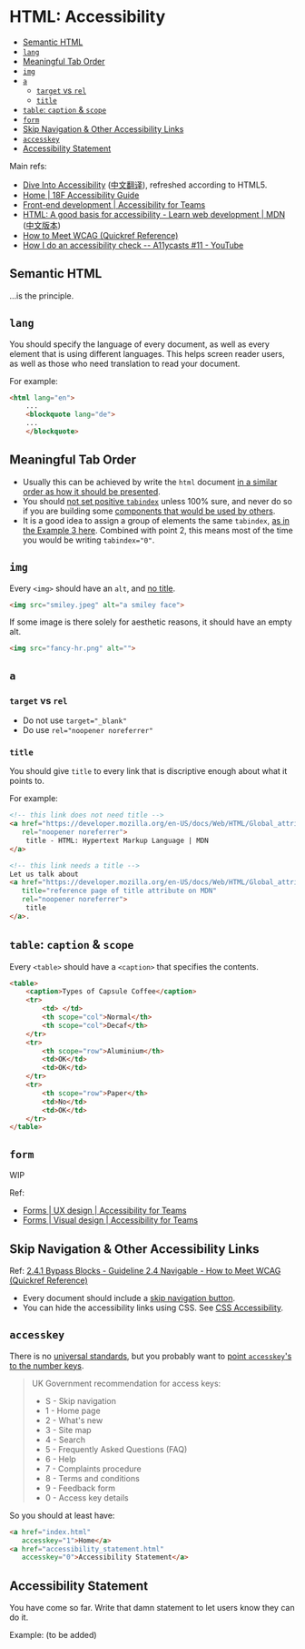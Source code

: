 # HTML: Accessibility

<!-- MarkdownTOC -->

- [Semantic HTML](#semantic-html)
- [`lang`](#lang)
- [Meaningful Tab Order](#meaningful-tab-order)
- [`img`](#img)
- [`a`](#a)
    - [`target` vs `rel`](#target-vs-rel)
    - [`title`](#title)
- [`table`: `caption` & `scope`](#table-caption--scope)
- [`form`](#form)
- [Skip Navigation & Other Accessibility Links](#skip-navigation--other-accessibility-links)
- [`accesskey`](#accesskey)
- [Accessibility Statement](#accessibility-statement)

<!-- /MarkdownTOC -->

Main refs:

- [Dive Into Accessibility](https://web.archive.org/web/20110927131211/http://diveintoaccessibility.org/) ([中文翻译](http://dia.z6i.org/)), refreshed according to HTML5.
- [Home | 18F Accessibility Guide](https://accessibility.18f.gov/)
- [Front-end development | Accessibility for Teams](https://accessibility.digital.gov/front-end/getting-started/)
- [HTML: A good basis for accessibility - Learn web development | MDN](https://developer.mozilla.org/en-US/docs/Learn/Accessibility/HTML) ([中文版本](https://developer.mozilla.org/zh-CN/docs/learn/Accessibility/HTML:%E4%B8%BA%E5%8F%AF%E8%AE%BF%E9%97%AE%E6%80%A7%E6%8F%90%E4%BE%9B%E4%B8%80%E4%B8%AA%E8%89%AF%E5%A5%BD%E7%9A%84%E5%9F%BA%E7%A1%80))
- [How to Meet WCAG (Quickref Reference)](https://www.w3.org/WAI/WCAG21/quickref/?versions=2.0#meaningful-sequence)
- [How I do an accessibility check -- A11ycasts #11 - YouTube](https://www.youtube.com/watch?v=cOmehxAU_4s&feature=youtu.be)

## Semantic HTML

…is the principle.

## `lang`

You should specify the language of every document, as well as every element that is using different languages. This helps screen reader users, as well as those who need translation to read your document.

For example:

```html
<html lang="en">
    ...
    <blockquote lang="de">
    ...
    </blockquote>
```

## Meaningful Tab Order

- Usually this can be achieved by write the `html` document [in a similar order as how it should be presented](https://www.w3.org/WAI/WCAG21/Techniques/general/G59).
- You should [not set positive `tabindex`](https://developer.paciellogroup.com/blog/2014/08/using-the-tabindex-attribute/) unless 100% sure, and never do so if you are building some [components that would be used by others](https://adrianroselli.com/2014/11/dont-use-tabindex-greater-than-0.html).
- It is a good idea to assign a group of elements the same `tabindex`, [as in the Example 3 here](https://www.w3.org/WAI/WCAG21/Techniques/html/H4.html). Combined with point 2, this means most of the time you would be writing `tabindex="0"`.

## `img`

Every `<img>` should have an `alt`, and [no title](https://developer.paciellogroup.com/blog/2013/01/using-the-html-title-attribute-updated/).

```html
<img src="smiley.jpeg" alt="a smiley face">
```

If some image is there solely for aesthetic reasons, it should have an empty alt.

```html
<img src="fancy-hr.png" alt="">
```

<!-- 
```html
<img src="smiley.jpeg" alt="a smiley face" title="Smiley face of John Smith">
```
 -->

## `a`

### `target` vs `rel`

- Do not use `target="_blank"`
- Do use `rel="noopener noreferrer"`

### `title`

You should give `title` to every link that is discriptive enough about what it points to.

For example:

```html
<!-- this link does not need title -->
<a href="https://developer.mozilla.org/en-US/docs/Web/HTML/Global_attributes/title"
   rel="noopener noreferrer">
    title - HTML: Hypertext Markup Language | MDN
</a>

<!-- this link needs a title -->
Let us talk about 
<a href="https://developer.mozilla.org/en-US/docs/Web/HTML/Global_attributes/title"
   title="reference page of title attribute on MDN"
   rel="noopener noreferrer">
    title
</a>.
```


## `table`: `caption` & `scope`

Every `<table>` should have a `<caption>` that specifies the contents.

```html
<table>
    <caption>Types of Capsule Coffee</caption>
    <tr>
        <td> </td>
        <th scope="col">Normal</th>
        <th scope="col">Decaf</th>
    </tr>
    <tr>
        <th scope="row">Aluminium</th>
        <td>OK</td>
        <td>OK</td>
    </tr>
    <tr>
        <th scope="row">Paper</th>
        <td>No</td>
        <td>OK</td>
    </tr>
</table>
```

## `form`

WIP

Ref: 

- [Forms | UX design | Accessibility for Teams](https://accessibility.digital.gov/ux/forms/)
- [Forms | Visual design | Accessibility for Teams](https://accessibility.digital.gov/visual-design/forms/)

## Skip Navigation & Other Accessibility Links

Ref: [2.4.1 Bypass Blocks - Guideline 2.4 Navigable - How to Meet WCAG (Quickref Reference)](https://www.w3.org/WAI/WCAG21/quickref/?versions=2.0#bypass-blocks)

- Every document should include a [skip navigation button](https://webaim.org/techniques/skipnav/).
- You can hide the accessibility links using CSS. See [CSS Accessibility](./CSS-accessibility.md#hidden-accessibility-links).


## `accesskey`

There is no [universal standards](https://www.standardaccesskeys.com/SAK2014/#spec), but you probably want to [point `accesskey`'s to the number keys](https://www.sitepoint.com/community/t/access-keys-is-there-a-standard/51430).

> UK Government recommendation for access keys:
> 
> * S - Skip navigation
> * 1 - Home page
> * 2 - What's new
> * 3 - Site map
> * 4 - Search
> * 5 - Frequently Asked Questions (FAQ)
> * 6 - Help
> * 7 - Complaints procedure
> * 8 - Terms and conditions
> * 9 - Feedback form
> * 0 - Access key details

So you should at least have:

```html
<a href="index.html" 
   accesskey="1">Home</a>
<a href="accessibility_statement.html" 
   accesskey="0">Accessibility Statement</a>
```

## Accessibility Statement

You have come so far. Write that damn statement to let users know they can do it.

Example: (to be added)
